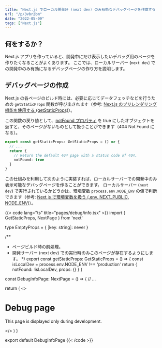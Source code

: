 ```yaml
---
title: "Next.js でローカル開発時 (next dev) のみ有効なデバッグページを作成する (getStaticProps)"
url: "/p/3vbr2bm"
date: "2022-05-09"
tags: ["Next.js"]
---
```


何をするか？
----

Next.js アプリを作っていると、開発中にだけ表示したいデバッグ用のページを作りたくなることがよくあります。
ここでは、ローカルサーバー (`next dev`) での開発中のみ有効になるデバッグページの作り方を説明します。


デバッグページの作成
----

Next.js の各ページのビルド時には、必要に応じてデータフェッチなどを行うための `getStaticProps` 関数が呼び出されます（参考: [Next.js のプリレンダリング機能を使用する (getStaticProps)](/p/iv4agnt/)）。

この関数の戻り値として、[notFound プロパティ](https://nextjs.org/docs/api-reference/data-fetching/get-static-props#notfound) を true にしたオブジェクトを返すと、そのページがないものとして扱うことができます（404 Not Found になる）。

```ts
export const getStaticProps: GetStaticProps = () => {
  // ...
  return {
    // Return the default 404 page with a status code of 404.
    notFound: true
  }
}
```

この仕組みを利用して次のように実装すれば、ローカルサーバーでの開発中のみ表示可能なデバッグページを作ることができます。
ローカルサーバー (`next dev`) で実行されているかどうかは、環境変数 `process.env.NODE_ENV` の値で判断できます（参考: [Next.js で環境変数を扱う (.env, NEXT_PUBLIC, NODE_ENV)](/p/gbpeyov/)）。

{{< code lang="ts" title="pages/debug/info.tsx" >}}
import { GetStaticProps, NextPage } from 'next'

type EmptyProps = { [key: string]: never }

/**
 * ページビルド時の前処理。
 * 開発サーバー (next dev) での実行時のみこのページが存在するようにします。
 */
export const getStaticProps: GetStaticProps<EmptyProps> = () => {
  const isLocalDev = process.env.NODE_ENV !== 'production'
  return { notFound: !isLocalDev, props: {} }
}

const DebugInfoPage: NextPage = () => {
  // ...

  return (
    <>
      <h1>Debug page</h1>
      <p>This page is displayed only during development.</p>
    </>
  )
}

export default DebugInfoPage
{{< /code >}}

